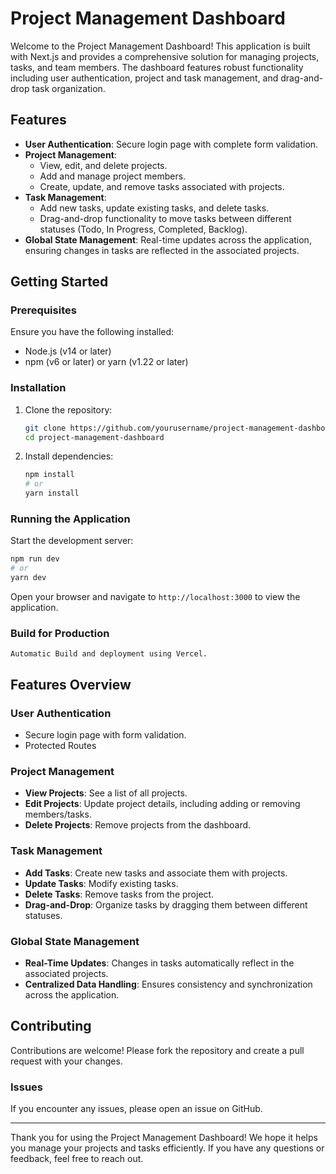 # Project Management Dashboard

Welcome to the Project Management Dashboard! This application is built with Next.js and provides a comprehensive solution for managing projects, tasks, and team members. The dashboard features robust functionality including user authentication, project and task management, and drag-and-drop task organization. 

## Features

- **User Authentication**: Secure login page with complete form validation.
- **Project Management**: 
  - View, edit, and delete projects.
  - Add and manage project members.
  - Create, update, and remove tasks associated with projects.
- **Task Management**: 
  - Add new tasks, update existing tasks, and delete tasks.
  - Drag-and-drop functionality to move tasks between different statuses (Todo, In Progress, Completed, Backlog).
- **Global State Management**: Real-time updates across the application, ensuring changes in tasks are reflected in the associated projects.

## Getting Started

### Prerequisites

Ensure you have the following installed:

- Node.js (v14 or later)
- npm (v6 or later) or yarn (v1.22 or later)

### Installation

1. Clone the repository:

   ```sh
   git clone https://github.com/yourusername/project-management-dashboard.git
   cd project-management-dashboard
   ```

2. Install dependencies:

   ```sh
   npm install
   # or
   yarn install
   ```

### Running the Application

Start the development server:

```sh
npm run dev
# or
yarn dev
```

Open your browser and navigate to `http://localhost:3000` to view the application.

### Build for Production

```
Automatic Build and deployment using Vercel.
```


## Features Overview

### User Authentication

- Secure login page with form validation.
-  Protected Routes

### Project Management

- **View Projects**: See a list of all projects.
- **Edit Projects**: Update project details, including adding or removing members/tasks.
- **Delete Projects**: Remove projects from the dashboard.

### Task Management

- **Add Tasks**: Create new tasks and associate them with projects.
- **Update Tasks**: Modify existing tasks.
- **Delete Tasks**: Remove tasks from the project.
- **Drag-and-Drop**: Organize tasks by dragging them between different statuses.

### Global State Management

- **Real-Time Updates**: Changes in tasks automatically reflect in the associated projects.
- **Centralized Data Handling**: Ensures consistency and synchronization across the application.

## Contributing

Contributions are welcome! Please fork the repository and create a pull request with your changes.

### Issues

If you encounter any issues, please open an issue on GitHub.

---

Thank you for using the Project Management Dashboard! We hope it helps you manage your projects and tasks efficiently. If you have any questions or feedback, feel free to reach out.

